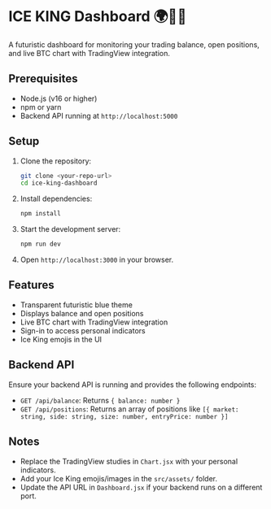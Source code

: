 # ICE KING Dashboard 🌍🧊👑

A futuristic dashboard for monitoring your trading balance, open positions, and live BTC chart with TradingView integration.

## Prerequisites
- Node.js (v16 or higher)
- npm or yarn
- Backend API running at `http://localhost:5000`

## Setup
1. Clone the repository:
   ```bash
   git clone <your-repo-url>
   cd ice-king-dashboard
   ```

2. Install dependencies:
   ```bash
   npm install
   ```

3. Start the development server:
   ```bash
   npm run dev
   ```

4. Open `http://localhost:3000` in your browser.

## Features
- Transparent futuristic blue theme
- Displays balance and open positions
- Live BTC chart with TradingView integration
- Sign-in to access personal indicators
- Ice King emojis in the UI

## Backend API
Ensure your backend API is running and provides the following endpoints:
- `GET /api/balance`: Returns `{ balance: number }`
- `GET /api/positions`: Returns an array of positions like `[{ market: string, side: string, size: number, entryPrice: number }]`

## Notes
- Replace the TradingView studies in `Chart.jsx` with your personal indicators.
- Add your Ice King emojis/images in the `src/assets/` folder.
- Update the API URL in `Dashboard.jsx` if your backend runs on a different port.